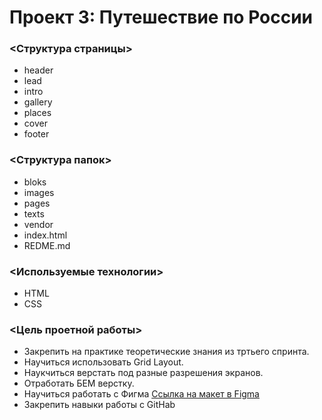 # Проект 3: Путешествие по России

### <Структура страницы>
* header
* lead
* intro
* gallery
* places
* cover
* footer

### <Структура папок>
* bloks
* images
* pages
* texts
* vendor
* index.html
* REDME.md

### <Используемые технологии>
* HTML
* CSS

### <Цель проетной работы>
* Закрепить на практике  теоретические знания из тртьего спринта.
* Научиться использовать Grid Layout.
* Наукчиться верстать под разные разрешения экранов.
* Отработать БЕМ верстку.
* Научиться работать с Фигма
[Ссылка на макет в Figma](https://www.figma.com/file/5S2WSbEFL6awjVWJ0NWL8Q/Sprint-3_-Russia-_-desktop-mobile?node-id=28503%3A0)
* Закрепить навыки работы с GitHab
